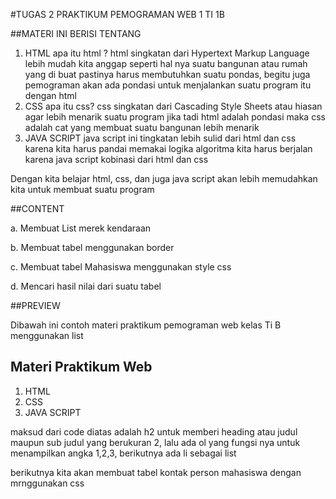 #TUGAS 2
PRAKTIKUM PEMOGRAMAN WEB 1
TI 1B

##MATERI INI BERISI TENTANG 
1. HTML
   apa itu html ? html singkatan dari Hypertext Markup Language
   lebih mudah kita anggap seperti hal nya suatu bangunan atau rumah yang di buat
   pastinya harus membutuhkan suatu pondas, begitu juga pemograman akan ada pondasi
   untuk menjalankan suatu program itu dengan html 
2. CSS
   apa itu css? css singkatan dari Cascading Style Sheets atau hiasan agar lebih menarik
   suatu program jika tadi html adalah pondasi maka css adalah cat yang membuat suatu
   bangunan lebih menarik 
3. JAVA SCRIPT
   java script ini tingkatan lebih sulid dari html dan css karena kita harus pandai memakai logika
   algoritma kita harus berjalan karena java script kobinasi dari html dan css
   
Dengan kita belajar html, css, dan juga java script akan lebih memudahkan kita untuk membuat suatu program

##CONTENT

a. Membuat List merek kendaraan

b. Membuat tabel menggunakan border

c. Membuat tabel Mahasiswa menggunakan style css

d. Mencari hasil nilai dari suatu tabel

##PREVIEW

Dibawah ini contoh materi praktikum pemograman web kelas Ti B menggunakan list

<!DOCTYPE html>
<html>
<body>

<h2>Materi Praktikum Web</h2>

<ol>
  <li>HTML</li>
  <li>CSS</li>
  <li>JAVA SCRIPT</li>
</ol>  

</body>
</html>

maksud dari code diatas adalah h2 untuk memberi heading atau judul maupun sub judul yang berukuran 2, lalu ada ol yang fungsi nya untuk menampilkan angka 1,2,3, berikutnya ada li sebagai list 

berikutnya kita akan membuat tabel kontak person mahasiswa dengan mrnggunakan css
<!DOCTYPE html>
<html lang="en">
    <head>
        <meta charset="UTF-8">
        <meta name="viewport" content="width=device-width,initial-scale=1.0">
        <title>Document</title>
        <style>
        #table2 {
            font-family: Arial, Arial, Helvetica, sans-serif;
            border-collapse: collapse;
            width: 50%;
            border: 3px solid green;
        }

        #table2 td, #table2 th{
          border: 2px solid green;
          padding: 6px;
        }
        #table2 tr:nth-child(even){background-color: beige;}

        #table2 tr:hover {background-color: greenyellow;}

        #table2 th{
            padding-top: 15px;
            padding-bottom: 15px;
            text-align: center;
            background-color:chartreuse;
            color: black;
        }
        </style>
        
<table id="table2" style="width:33%">
    <tr>
        <td Colspan = "2" Align = "Center" style="background-color:chartreuse;"><b>Kontak Mahasiswa</b></th>
    </tr>
    <td>Name</td>
    <td>No. Telp</td>
  </tr>
  <tr>
    <td>Ratna</td>
    <td>543.876</td>
  </tr>
  <tr>
    <td rowspan="2">Nayla</td>
    <td>555-1234</td>
  </tr>
  <tr>
    <td>555-8745</td>
  </tr>
  <td>Salma</td>
  <td rowspan="3"><img src="https://static-00.iconduck.com/assets.00/call-icon-2047x2048-1v137evf.png" width="100px" height="100px"></td>
  </tr>
    <td>Arsita</td>
  </tr>
</table>

pertama beri wadah atau tempat menyimpan id tabel dengan simbol pagar # untuk di panggil nanti. lalu di style font, color, backgound color, width, dan juga border lalu id table td dan th untuk garis penyekat tabel di beri border dan padding

lalu pemberian hover yang membuat saat mouse ketika diarahkan kepada table makan table akan berwarna tanpa di klik dengan hover

lalu jika kita akan menggabungkan 2 kolom kita dapat menggunakan colspan lalu jika ingin menggabukan beberapa baris kolom maka menggunakan rowspan 

terakhir kita gunakan gambar dengan menggunakan img src lalu copy link gambar yang akan di gunakan

![Screenshot (236)](https://github.com/NoniAprillia/HTML-CSS-JAVASCRIPT/assets/165237591/04b0e52b-800f-4484-8c64-0a79e2f845da)


- Mencari hasil perkalian menggunakan JavaScript.
```sh
<h1>JavaScript Aritmatic</h1>
<h2>Hitunglah hasil berikut ini</h2>
    <script>
        let a = 5;
        let b = 6;

        function hitungNilai(a, b) {
        return a * b;
        } 
        let hasil = hitungNilai(a, b);

        function myFunction(){
        alert("Hasil "+a+" * "+b+" = "+hasil);
        }
        document.write("Nilai a = "+a+"<br>");
        document.write("Nilai b = "+b+"<br>");
    </script><br>
        <button onclick="myFunction()">Hasil</button>
</body>
</html>
```

h1 merupakan bagian heading atau judul sedangkan h2 nya adalah sub judul 

lalu masuk kebagian script nya ada let a dan let b fungsi nya sebagai wadah untuk menampung dan let hasil kita jadikan kunci untuk dipanggil pada function. 

document write untuk menampilkan hasil yang akan keluar tanpa harus menulis manual dan alert adalah tampilan seperti notif yang muncul menmunculkan hasilnya. 

button sebagai atribut yang di gunakan untuk mengeklik hasil dari suatu proses yang di definisikan sebagai sebuat tombol di dalam butto kita bisa menambahkan text, strong, tebal kata / br, dan juga gambar
biasanya button bertuliskan submit, hasil, hitunglah, atau carilah

![Screenshot (237)](https://github.com/NoniAprillia/HTML-CSS-JAVASCRIPT/assets/165237591/7fa3d880-ebbe-4a73-a0d9-c7a384e298bd)
